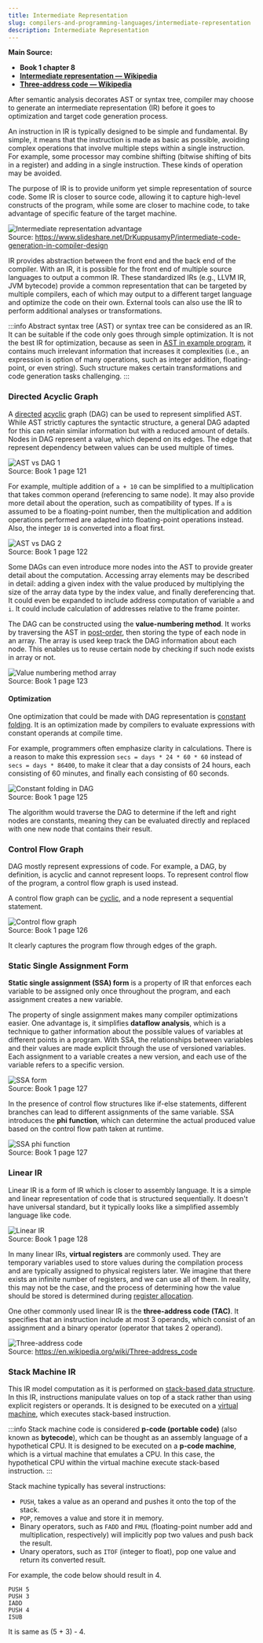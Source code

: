 ```yaml
---
title: Intermediate Representation
slug: compilers-and-programming-languages/intermediate-representation
description: Intermediate Representation
---
```


**Main Source:**

- **Book 1 chapter 8**
- **[Intermediate representation — Wikipedia](https://en.wikipedia.org/wiki/Intermediate_representation)**
- **[Three-address code — Wikipedia](https://en.wikipedia.org/wiki/Three-address_code)**

After semantic analysis decorates AST or syntax tree, compiler may choose to generate an intermediate representation (IR) before it goes to optimization and target code generation process.

An instruction in IR is typically designed to be simple and fundamental. By simple, it means that the instruction is made as basic as possible, avoiding complex operations that involve multiple steps within a single instruction. For example, some processor may combine shifting (bitwise shifting of bits in a register) and adding in a single instruction. These kinds of operation may be avoided.

The purpose of IR is to provide uniform yet simple representation of source code. Some IR is closer to source code, allowing it to capture high-level constructs of the program, while some are closer to machine code, to take advantage of specific feature of the target machine.

![Intermediate representation advantage](./ir-advantage.png)  
Source: https://www.slideshare.net/DrKuppusamyP/intermediate-code-generation-in-compiler-design

IR provides abstraction between the front end and the back end of the compiler. With an IR, it is possible for the front end of multiple source languages to output a common IR. These standardized IRs (e.g., LLVM IR, JVM bytecode) provide a common representation that can be targeted by multiple compilers, each of which may output to a different target language and optimize the code on their own. External tools can also use the IR to perform additional analyses or transformations.

:::info
Abstract syntax tree (AST) or syntax tree can be considered as an IR. It can be suitable if the code only goes through simple optimization. It is not the best IR for optimization, because as seen in [AST in example program](/cs-notes/compilers-and-programming-languages/semantic-analysis#example-program), it contains much irrelevant information that increases it complexities (i.e., an expression is option of many operations, such as integer addition, floating-point, or even string). Such structure makes certain transformations and code generation tasks challenging.
:::

### Directed Acyclic Graph

A [directed](/cs-notes/data-structures-and-algorithms/graph#directed) [acyclic](/cs-notes/data-structures-and-algorithms/graph#acyclic) graph (DAG) can be used to represent simplified AST. While AST strictly captures the syntactic structure, a general DAG adapted for this can retain similar information but with a reduced amount of details. Nodes in DAG represent a value, which depend on its edges. The edge that represent dependency between values can be used multiple of times.

![AST vs DAG 1](./ast-vs-dag-1.png)  
Source: Book 1 page 121

For example, multiple addition of `a + 10` can be simplified to a multiplication that takes common operand (referencing to same node). It may also provide more detail about the operation, such as compatibility of types. If `a` is assumed to be a floating-point number, then the multiplication and addition operations performed are adapted into floating-point operations instead. Also, the integer `10` is converted into a float first.

![AST vs DAG 2](./ast-vs-dag-2.png)  
Source: Book 1 page 122

Some DAGs can even introduce more nodes into the AST to provide greater detail about the computation. Accessing array elements may be described in detail: adding a given index with the value produced by multiplying the size of the array data type by the index value, and finally dereferencing that. It could even be expanded to include address computation of variable `a` and `i`. It could include calculation of addresses relative to the frame pointer.

The DAG can be constructed using the **value-numbering method**. It works by traversing the AST in [post-order](/cs-notes/data-structures-and-algorithms/traversal#postorder-traversal), then storing the type of each node in an array. The array is used keep track the DAG information about each node. This enables us to reuse certain node by checking if such node exists in array or not.

![Value numbering method array](./value-numbering-method-array.png)  
Source: Book 1 page 123

#### Optimization

One optimization that could be made with DAG representation is [constant folding](/cs-notes/compilers-and-programming-languages/compiler-optimization#constant-folding). It is an optimization made by compilers to evaluate expressions with constant operands at compile time.

For example, programmers often emphasize clarity in calculations. There is a reason to make this expression `secs = days * 24 * 60 * 60` instead of `secs = days * 86400`, to make it clear that a day consists of 24 hours, each consisting of 60 minutes, and finally each consisting of 60 seconds.

![Constant folding in DAG](./constant-folding-dag.png)  
Source: Book 1 page 125

The algorithm would traverse the DAG to determine if the left and right nodes are constants, meaning they can be evaluated directly and replaced with one new node that contains their result.

### Control Flow Graph

DAG mostly represent expressions of code. For example, a DAG, by definition, is acyclic and cannot represent loops. To represent control flow of the program, a control flow graph is used instead.

A control flow graph can be [cyclic](/cs-notes/data-structures-and-algorithms/graph#cyclic), and a node represent a sequential statement.

![Control flow graph](./control-flow-graph.png)  
Source: Book 1 page 126

It clearly captures the program flow through edges of the graph.

### Static Single Assignment Form

**Static single assignment (SSA) form** is a property of IR that enforces each variable to be assigned only once throughout the program, and each assignment creates a new variable.

The property of single assignment makes many compiler optimizations easier. One advantage is, it simplifies **dataflow analysis**, which is a technique to gather information about the possible values of variables at different points in a program. With SSA, the relationships between variables and their values are made explicit through the use of versioned variables. Each assignment to a variable creates a new version, and each use of the variable refers to a specific version.

![SSA form](./ssa-form.png)  
Source: Book 1 page 127

In the presence of control flow structures like if-else statements, different branches can lead to different assignments of the same variable. SSA introduces the **phi function**, which can determine the actual produced value based on the control flow path taken at runtime.

![SSA phi function](./ssa-phi-function.png)  
Source: Book 1 page 127

### Linear IR

Linear IR is a form of IR which is closer to assembly language. It is a simple and linear representation of code that is structured sequentially. It doesn't have universal standard, but it typically looks like a simplified assembly language like code.

![Linear IR](./linear-ir.png)  
Source: Book 1 page 128

In many linear IRs, **virtual registers** are commonly used. They are temporary variables used to store values during the compilation process and are typically assigned to physical registers later. We imagine that there exists an infinite number of registers, and we can use all of them. In reality, this may not be the case, and the process of determining how the value should be stored is determined during [register allocation](/cs-notes/compilers-and-programming-languages/compiler-optimization#register-allocation).

One other commonly used linear IR is the **three-address code (TAC)**. It specifies that an instruction include at most 3 operands, which consist of an assignment and a binary operator (operator that takes 2 operand).

![Three-address code](./three-address-code.png)  
Source: https://en.wikipedia.org/wiki/Three-address_code

### Stack Machine IR

This IR model computation as it is performed on [stack-based data structure](/cs-notes/data-structures-and-algorithms/stack). In this IR, instructions manipulate values on top of a stack rather than using explicit registers or operands. It is designed to be executed on a [virtual machine](/cloud-computing-and-distributed-systems/virtualization), which executes stack-based instruction.

:::info
Stack machine code is considered **p-code (portable code)** (also known as **bytecode**), which can be thought as an assembly language of a hypothetical CPU. It is designed to be executed on a **p-code machine**, which is a virtual machine that emulates a CPU. In this case, the hypothetical CPU within the virtual machine execute stack-based instruction.
:::

Stack machine typically has several instructions:

- `PUSH`, takes a value as an operand and pushes it onto the top of the stack.
- `POP`, removes a value and store it in memory.
- Binary operators, such as `FADD` and `FMUL` (floating-point number add and multiplication, respectively) will implicitly pop two values and push back the result.
- Unary operators, such as `ITOF` (integer to float), pop one value and return its converted result.

For example, the code below should result in 4.

```
PUSH 5
PUSH 3
IADD
PUSH 4
ISUB
```

It is same as (5 + 3) - 4.
